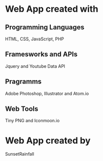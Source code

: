 # Web App created with

## Programming Languages
HTML, CSS, JavaScript, PHP

## Framesworks and APIs
Jquery and Youtube Data API

## Pragramms
Adobe Photoshop, Illustrator and Atom.io

## Web Tools
Tiny PNG and Iconmoon.io


# Web App created by

SunsetRainfall
